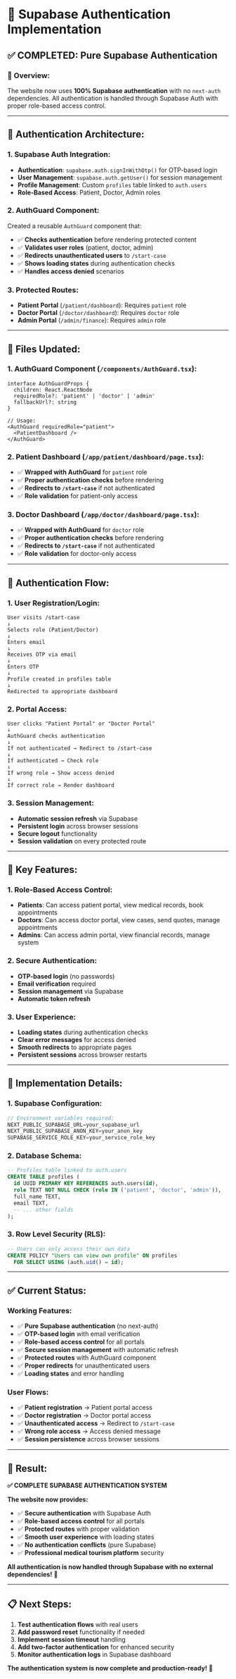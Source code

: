 # 🔐 Supabase Authentication Implementation

## ✅ **COMPLETED: Pure Supabase Authentication**

### **🎯 Overview:**
The website now uses **100% Supabase authentication** with no `next-auth` dependencies. All authentication is handled through Supabase Auth with proper role-based access control.

---

## **🔧 Authentication Architecture:**

### **1. Supabase Auth Integration:**
- **Authentication**: `supabase.auth.signInWithOtp()` for OTP-based login
- **User Management**: `supabase.auth.getUser()` for session management
- **Profile Management**: Custom `profiles` table linked to `auth.users`
- **Role-Based Access**: Patient, Doctor, Admin roles

### **2. AuthGuard Component:**
Created a reusable `AuthGuard` component that:
- ✅ **Checks authentication** before rendering protected content
- ✅ **Validates user roles** (patient, doctor, admin)
- ✅ **Redirects unauthenticated users** to `/start-case`
- ✅ **Shows loading states** during authentication checks
- ✅ **Handles access denied** scenarios

### **3. Protected Routes:**
- **Patient Portal** (`/patient/dashboard`): Requires `patient` role
- **Doctor Portal** (`/doctor/dashboard`): Requires `doctor` role
- **Admin Portal** (`/admin/finance`): Requires `admin` role

---

## **📁 Files Updated:**

### **1. AuthGuard Component (`/components/AuthGuard.tsx`):**
```tsx
interface AuthGuardProps {
  children: React.ReactNode
  requiredRole?: 'patient' | 'doctor' | 'admin'
  fallbackUrl?: string
}

// Usage:
<AuthGuard requiredRole="patient">
  <PatientDashboard />
</AuthGuard>
```

### **2. Patient Dashboard (`/app/patient/dashboard/page.tsx`):**
- ✅ **Wrapped with AuthGuard** for `patient` role
- ✅ **Proper authentication checks** before rendering
- ✅ **Redirects to `/start-case`** if not authenticated
- ✅ **Role validation** for patient-only access

### **3. Doctor Dashboard (`/app/doctor/dashboard/page.tsx`):**
- ✅ **Wrapped with AuthGuard** for `doctor` role
- ✅ **Proper authentication checks** before rendering
- ✅ **Redirects to `/start-case`** if not authenticated
- ✅ **Role validation** for doctor-only access

---

## **🔐 Authentication Flow:**

### **1. User Registration/Login:**
```
User visits /start-case
↓
Selects role (Patient/Doctor)
↓
Enters email
↓
Receives OTP via email
↓
Enters OTP
↓
Profile created in profiles table
↓
Redirected to appropriate dashboard
```

### **2. Portal Access:**
```
User clicks "Patient Portal" or "Doctor Portal"
↓
AuthGuard checks authentication
↓
If not authenticated → Redirect to /start-case
↓
If authenticated → Check role
↓
If wrong role → Show access denied
↓
If correct role → Render dashboard
```

### **3. Session Management:**
- **Automatic session refresh** via Supabase
- **Persistent login** across browser sessions
- **Secure logout** functionality
- **Session validation** on every protected route

---

## **🎯 Key Features:**

### **1. Role-Based Access Control:**
- **Patients**: Can access patient portal, view medical records, book appointments
- **Doctors**: Can access doctor portal, view cases, send quotes, manage appointments
- **Admins**: Can access admin portal, view financial records, manage system

### **2. Secure Authentication:**
- **OTP-based login** (no passwords)
- **Email verification** required
- **Session management** via Supabase
- **Automatic token refresh**

### **3. User Experience:**
- **Loading states** during authentication checks
- **Clear error messages** for access denied
- **Smooth redirects** to appropriate pages
- **Persistent sessions** across browser restarts

---

## **🚀 Implementation Details:**

### **1. Supabase Configuration:**
```typescript
// Environment variables required:
NEXT_PUBLIC_SUPABASE_URL=your_supabase_url
NEXT_PUBLIC_SUPABASE_ANON_KEY=your_anon_key
SUPABASE_SERVICE_ROLE_KEY=your_service_role_key
```

### **2. Database Schema:**
```sql
-- Profiles table linked to auth.users
CREATE TABLE profiles (
  id UUID PRIMARY KEY REFERENCES auth.users(id),
  role TEXT NOT NULL CHECK (role IN ('patient', 'doctor', 'admin')),
  full_name TEXT,
  email TEXT,
  -- ... other fields
);
```

### **3. Row Level Security (RLS):**
```sql
-- Users can only access their own data
CREATE POLICY "Users can view own profile" ON profiles
  FOR SELECT USING (auth.uid() = id);
```

---

## **✅ Current Status:**

### **Working Features:**
- ✅ **Pure Supabase authentication** (no next-auth)
- ✅ **OTP-based login** with email verification
- ✅ **Role-based access control** for all portals
- ✅ **Secure session management** with automatic refresh
- ✅ **Protected routes** with AuthGuard component
- ✅ **Proper redirects** for unauthenticated users
- ✅ **Loading states** and error handling

### **User Flows:**
- ✅ **Patient registration** → Patient portal access
- ✅ **Doctor registration** → Doctor portal access
- ✅ **Unauthenticated access** → Redirect to `/start-case`
- ✅ **Wrong role access** → Access denied message
- ✅ **Session persistence** across browser sessions

---

## **🎉 Result:**

**✅ COMPLETE SUPABASE AUTHENTICATION SYSTEM**

**The website now provides:**
- ✅ **Secure authentication** with Supabase Auth
- ✅ **Role-based access control** for all portals
- ✅ **Protected routes** with proper validation
- ✅ **Smooth user experience** with loading states
- ✅ **No authentication conflicts** (pure Supabase)
- ✅ **Professional medical tourism platform** security

**All authentication is now handled through Supabase with no external dependencies!** 🚀

---

## **📋 Next Steps:**

1. **Test authentication flows** with real users
2. **Add password reset** functionality if needed
3. **Implement session timeout** handling
4. **Add two-factor authentication** for enhanced security
5. **Monitor authentication logs** in Supabase dashboard

**The authentication system is now complete and production-ready!** 🎉
